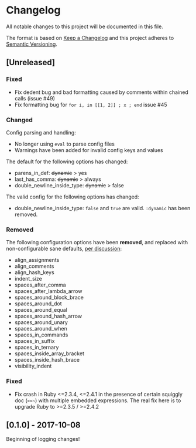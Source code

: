 # Changelog
All notable changes to this project will be documented in this file.

The format is based on [Keep a Changelog](http://keepachangelog.com/en/1.0.0/)
and this project adheres to [Semantic Versioning](http://semver.org/spec/v2.0.0.html).

## [Unreleased]
### Fixed
- Fix dedent bug and bad formatting caused by comments within chained calls (issue #49)
- Fix formatting bug for `for i, in [[1, 2]] ; x ; end` issue  #45

### Changed
Config parsing and handling:
- No longer using `eval` to parse config files
- Warnings have been added for invalid config keys and values

The default for the following options has changed:
- parens_in_def: ~~dynamic~~ > yes
- last_has_comma: ~~dynamic~~ > always
- double_newline_inside_type: ~~dynamic~~ > false

The valid config for the following options has changed:
- double_newline_inside_type: `false` and `true` are valid. `:dynamic` has been removed.

### Removed
The following configuration options have been **removed**, and replaced with non-configurable sane defaults, [per discussion](https://github.com/ruby-formatter/rufo/issues/2):
- align_assignments
- align_comments
- align_hash_keys
- indent_size
- spaces_after_comma
- spaces_after_lambda_arrow
- spaces_around_block_brace
- spaces_around_dot
- spaces_around_equal
- spaces_around_hash_arrow
- spaces_around_unary
- spaces_around_when
- spaces_in_commands
- spaces_in_suffix
- spaces_in_ternary
- spaces_inside_array_bracket
- spaces_inside_hash_brace
- visibility_indent

### Fixed
- Fix crash in Ruby <=2.3.4, <=2.4.1 in the presence of certain squiggly doc (`<<~`) with multiple embedded expressions. The real fix here is to upgrade Ruby to >=2.3.5 / >=2.4.2

## [0.1.0] - 2017-10-08
Beginning of logging changes!
